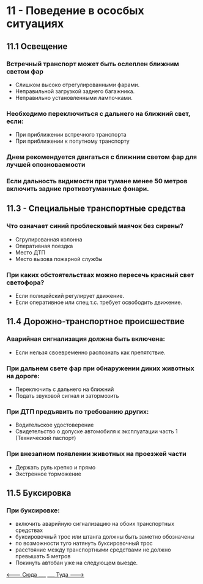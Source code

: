 # 11 - Поведение в ососбых ситуациях
## 11.1 Освещение
### Встречный транспорт может быть ослеплен ближним светом фар
+ Слишком высоко отрегулированными фарами.
+ Неправильной загрузкой заднего багажника.
+ Неправильно установленными лампочками.

### Необходимо переключиться с дальнего на ближний свет, если:
+ При приближении встречного транспорта
+ При приближении к попутному транспорту

### Днем рекомендуется двигаться с ближним светом фар для лучшей опозноваемости
### Если дальность видимости при тумане менее 50 метров включить задние противотуманные фонари.

## 11.3 - Специальные транспортные средства
### Что означает синий проблесковый маячок без сирены?
+ Сгрупированная колонна
+ Оперативная поездка
+ Место ДТП
+ Место вызова пожарной службы

### При каких обстоятельствах можно пересечь красный свет светофора?
+ Если полицейский регулирует движение.
+ Если оперативное или спец т.с. требует освободить движение.

## 11.4 Дорожно-транспортное происшествие
### Аварийная сигнализация должна быть включена:
+ Если нельзя своевременно распознать как препятствие.

### При дальнем свете фар при обнаружении диких животных на дороге:
+ Переключить с дальнего на ближний
+ Подать звуковой сигнал и затормозить

### При ДТП предъявить по требованию других:
+ Водительское удостоверение
+ Свидетельство о допуске автомобиля к эксплуатации часть 1 (Технический паспорт)

### При внезапном появлении животных на проезжей части
+ Держать руль крепко и прямо
+ Экстренное торможение

## 11.5 Буксировка
### При буксировке:
+ включить аварийную сигнализацию на обоих транспортных средствах
+ буксировочный трос или штанга должны быть заметно обозначены
+ по возможности туго натянуть буксировочный трос
+ расстояние между транспортными средствами не должно превышать 5 метров
+ Покинуть автобан уже на следующем выезде.

[<--- Сюда ___](/10%20-%20parking.md)
[___ Туда --->](/12%20-%20consequneces.md)

